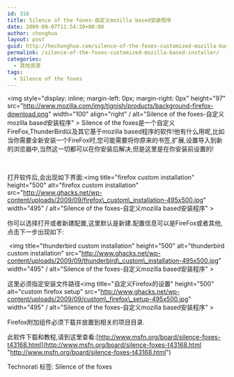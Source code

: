 ```yaml
---
id: 316
title: Silence of the foxes-自定义mozilla based安装程序
date: 2009-09-07T11:54:20+08:00
author: chonghua
layout: post
guid: http://hechonghua.com/silence-of-the-foxes-customized-mozilla-based-installer/
permalink: /silence-of-the-foxes-customized-mozilla-based-installer/
categories:
  - 其他资源
tags:
  - Silence of the foxes
---
```

<img style="display: inline; margin-left: 0px; margin-right: 0px" height="97" src="http://www.mozilla.com/img/tignish/products/background-firefox-download.png" width="100" align="right" / alt="Silence of the foxes-自定义mozilla based安装程序" > Silence of the foxes是一个自定义FireFox,ThunderBird以及其它基于mozilla based程序的软件!他有什么用呢,比如当你需要全新安装一个FireFox时,您可能需要将你原来的书签,扩展,设置导入到新的浏览器中,当然这一切都可以在你安装后解决,但是这里是在你安装前设置的!

&#160;

<!--more-->

打开软件后,会出现如下界面:<img title="firefox custom installation" height="500" alt="firefox custom installation" src="http://www.ghacks.net/wp-content/uploads/2009/09/firefox\_custom\_installation-495x500.jpg" width="495" / alt="Silence of the foxes-自定义mozilla based安装程序" > 

你可以选择打开或者新建配置,这里默认是新建.配置信息可以是FireFox或者其他,点击下一步出现如下:

&#160;<img title="thunderbird custom installation" height="500" alt="thunderbird custom installation" src="http://www.ghacks.net/wp-content/uploads/2009/09/thunderbird\_custom\_installation-495x500.jpg" width="495" / alt="Silence of the foxes-自定义mozilla based安装程序" > 

这里必须指定安装文件路径<img title="自定义Firefox的设置" height="500" alt="custom firefox setup" src="http://www.ghacks.net/wp-content/uploads/2009/09/custom\_firefox\_setup-495x500.jpg" width="495" / alt="Silence of the foxes-自定义mozilla based安装程序" > 

Firefox附加组件必须下载并放置到相关的项目目录.

此软件下载和教程,请到这里查看:[http://www.msfn.org/board/silence-foxes-t43168.html](http://www.msfn.org/board/silence-foxes-t43168.html "http://www.msfn.org/board/silence-foxes-t43168.html")

<div class="wlWriterEditableSmartContent" id="scid:0767317B-992E-4b12-91E0-4F059A8CECA8:6c1d2c43-7032-416c-a358-1f1fcfd5733f" style="padding-right: 0px; display: inline; padding-left: 0px; float: none; padding-bottom: 0px; margin: 0px; padding-top: 0px">
  Technorati 标签: Silence of the foxes
</div>